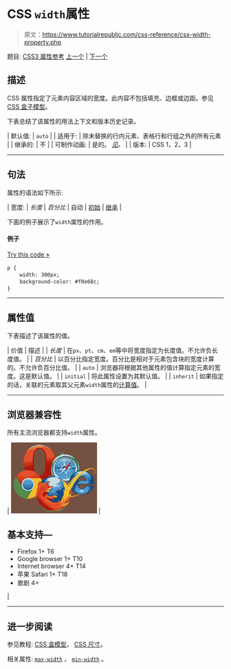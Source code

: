# CSS `width`属性

> 原文：<https://www.tutorialrepublic.com/css-reference/css-width-property.php>

题目: [CSS3 属性参考](css3-properties.php) [上一个](css-white-space-property.php) | [下一个](css3-word-break-property.php)

## 描述

CSS 属性指定了元素内容区域的宽度。此内容不包括填充、边框或边距。参见 [CSS 盒子模型](../css-tutorial/css-box-model.php)。

下表总结了该属性的用法上下文和版本历史记录。

| 默认值: | `auto` |
| 适用于: | 除未替换的行内元素、表格行和行组之外的所有元素 |
| 继承的: | 不 |
| 可制作动画: | 是的。 [*见*](css-animatable-properties.php)*。* |
| 版本: | CSS 1，2，3 |

* * *

## 句法

属性的语法如下所示:

| 宽度: | *长度* &#124; *百分比* &#124; 自动 &#124; [初始](../definitions.php#initial) &#124; [继承](../definitions.php#inherit) |

下面的例子展示了`width`属性的作用。

#### 例子

[Try this code »](../codelab.php?topic=css&file=width-property "Try this code using online Editor")

```
p {
    width: 300px;
    background-color: #f0e68c;
}
```

* * *

## 属性值

下表描述了该属性的值。

| 价值 | 描述 |
| *长度* | 在`px`、`pt`、`cm`、`em`等中将宽度指定为长度值。不允许负长度值。 |
| *百分比* | 以百分比指定宽度。百分比是相对于元素包含块的宽度计算的。不允许负百分比值。 |
| `auto` | 浏览器将根据其他属性的值计算指定元素的宽度。这是默认值。 |
| `initial` | 将此属性设置为其默认值。 |
| `inherit` | 如果指定的话，关联的元素取其父元素`width`属性的[计算值](../definitions.php#computed-value)。 |

* * *

## 浏览器兼容性

所有主流浏览器都支持`width`属性。

| ![Browsers Icon](img/e9331123c77668c1832e541c2fca1002.png) | 

## 基本支持—

*   Firefox 1+ T6
*   Google browser 1+ T10
*   Internet browser 4+ T14
*   苹果 Safari 1+ T18
*   歌剧 4+

 |

* * *

## 进一步阅读

参见教程: [CSS 盒模型](../css-tutorial/css-box-model.php)， [CSS 尺寸](../css-tutorial/css-dimension.php)。

相关属性: [`max-width`](css-max-width-property.php) ， [`min-width`](css-min-width-property.php) 。